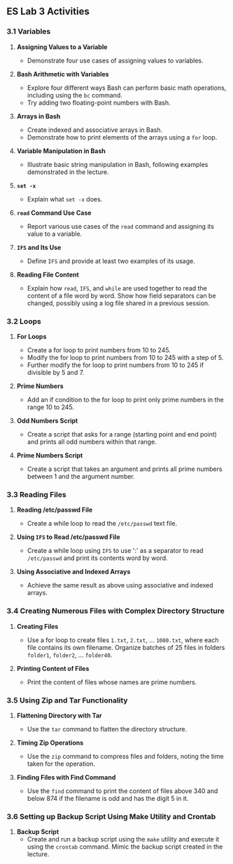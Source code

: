 ## ES Lab 3 Activities

### 3.1 Variables

1. **Assigning Values to a Variable**
    - Demonstrate four use cases of assigning values to variables.

2. **Bash Arithmetic with Variables**
    - Explore four different ways Bash can perform basic math operations, including using the `bc` command.
    - Try adding two floating-point numbers with Bash.

3. **Arrays in Bash**
    - Create indexed and associative arrays in Bash.
    - Demonstrate how to print elements of the arrays using a `for` loop.

4. **Variable Manipulation in Bash**
    - Illustrate basic string manipulation in Bash, following examples demonstrated in the lecture.

5. **`set -x`**
    - Explain what `set -x` does.

6. **`read` Command Use Case**
    - Report various use cases of the `read` command and assigning its value to a variable.

7. **`IFS` and Its Use**
    - Define `IFS` and provide at least two examples of its usage.

8. **Reading File Content**
    - Explain how `read`, `IFS`, and `while` are used together to read the content of a file word by word. Show how field separators can be changed, possibly using a log file shared in a previous session.

### 3.2 Loops

1. **For Loops**
    - Create a for loop to print numbers from 10 to 245.
    - Modify the for loop to print numbers from 10 to 245 with a step of 5.
    - Further modify the for loop to print numbers from 10 to 245 if divisible by 5 and 7.

2. **Prime Numbers**
    - Add an if condition to the for loop to print only prime numbers in the range 10 to 245.

3. **Odd Numbers Script**
    - Create a script that asks for a range (starting point and end point) and prints all odd numbers within that range.

4. **Prime Numbers Script**
    - Create a script that takes an argument and prints all prime numbers between 1 and the argument number.

### 3.3 Reading Files

1. **Reading /etc/passwd File**
    - Create a while loop to read the `/etc/passwd` text file.

2. **Using `IFS` to Read /etc/passwd File**
    - Create a while loop using `IFS` to use ':' as a separator to read `/etc/passwd` and print its contents word by word.

3. **Using Associative and Indexed Arrays**
    - Achieve the same result as above using associative and indexed arrays.

### 3.4 Creating Numerous Files with Complex Directory Structure

1. **Creating Files**
    - Use a for loop to create files `1.txt`, `2.txt`, ... `1000.txt`, where each file contains its own filename. Organize batches of 25 files in folders `folder1`, `folder2`, ... `folder40`.

2. **Printing Content of Files**
    - Print the content of files whose names are prime numbers.

### 3.5 Using Zip and Tar Functionality

1. **Flattening Directory with Tar**
    - Use the `tar` command to flatten the directory structure.

2. **Timing Zip Operations**
    - Use the `zip` command to compress files and folders, noting the time taken for the operation.

3. **Finding Files with Find Command**
    - Use the `find` command to print the content of files above 340 and below 874 if the filename is odd and has the digit 5 in it.

### 3.6 Setting up Backup Script Using Make Utility and Crontab

1. **Backup Script**
    - Create and run a backup script using the `make` utility and execute it using the `crontab` command. Mimic the backup script created in the lecture.
